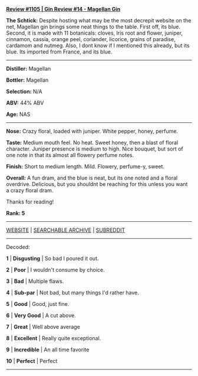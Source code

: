 
[**Review #1105 | Gin Review #14 - Magellan Gin**]( https://t8ke.review/review-1105-magellan-gin/)

**The Schtick:** Despite hosting what may be the most decrepit website on the net, Magellan gin brings some neat things to the table. First off, its blue. Second, it is made with 11 botanicals: cloves, Iris root and flower, juniper, cinnamon, cassia, orange peel, coriander, licorice, grains of paradise, cardamom and nutmeg. Also, I dont know if I mentioned this already, but its blue. Its imported from France, and its blue. 

-----

**Distiller:** Magellan

**Bottler:** Magellan

**Selection:** N/A

**ABV:**  44% ABV

**Age:** NAS 

-----

**Nose:**  Crazy floral, loaded with juniper. White pepper, honey, perfume. 

**Taste:** Medium mouth feel. No heat. Sweet honey, then a blast of floral character. Juniper presence is medium to high. Nice bouquet, but sort of one note in that its almost all flowery perfume notes. 

**Finish:** Short to medium length. Mild. Flowery, perfume-y, sweet.

**Overall:** A fun dram, and the blue is neat, but its one noted and a floral overdrive. Delicious, but you shouldnt be reaching for this unless you want a crazy floral dram. 

Thanks for reading!

**Rank: 5**



-----

[WEBSITE](https://t8ke.review) | [SEARCHABLE ARCHIVE](https://t8ke.review/review-archive/) | [SUBREDDIT](https://reddit.com/r/t8kereviews)

-----

Decoded:

**1** | **Disgusting** | So bad I poured it out.

**2** | **Poor** | I wouldn't consume by choice.

**3** | **Bad** | Multiple flaws.

**4** | **Sub-par** | Not bad, but many things I'd rather have.

**5** | **Good** | Good, just fine.

**6** | **Very Good** | A cut above.

**7** | **Great** | Well above average

**8** | **Excellent** | Really quite exceptional.

**9** | **Incredible** | An all time favorite

**10** | **Perfect** | Perfect

----

